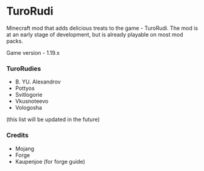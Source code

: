 # TuroRudi
Minecraft mod that adds delicious treats to the game - TuroRudi. The mod is at an early stage of development, but is already playable on most mod packs.

Game version - 1.19.x

### TuroRudies
* B. YU. Alexandrov
* Pottyos
* Svitlogorie
* Vkusnoteevo
* Vologosha

(this list will be updated in the future)

### Credits
* Mojang
* Forge
* Kaupenjoe (for forge guide)
